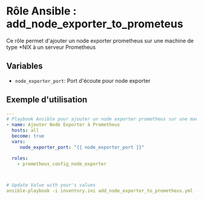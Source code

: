 # Rôle Ansible : add_node_exporter_to_prometeus

Ce rôle permet d'ajouter un node exporter prometheus sur une machine de type *NIX à un serveur Prometheus

## Variables 
- `node_exporter_port`: Port d'écoute pour node exporter


## Exemple d'utilisation

```yaml
---
# Playbook Ansible pour ajouter un node exporter prometheus sur une machine de type *NIX à un serveur Prometheus
- name: Ajouter Node Exporter à Prometheus
  hosts: all
  become: true
  vars:
     node_exporter_port: "{{ node_exporter_port }}" 

  roles:
    - prometheus_config_node_exporter



# Update Value with your's values
ansible-playbook -i inventory.ini add_node_exporter_to_prometheus.yml -e "node_exporter_port=#node_exporter_port#"




